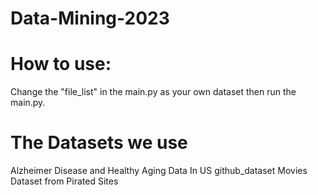 # Data-Mining-2023

# How to use:

Change the "file_list" in the main.py as your own dataset then run the main.py.

# The Datasets we use

Alzheimer Disease and Healthy Aging Data In US
github_dataset
Movies Dataset from Pirated Sites
